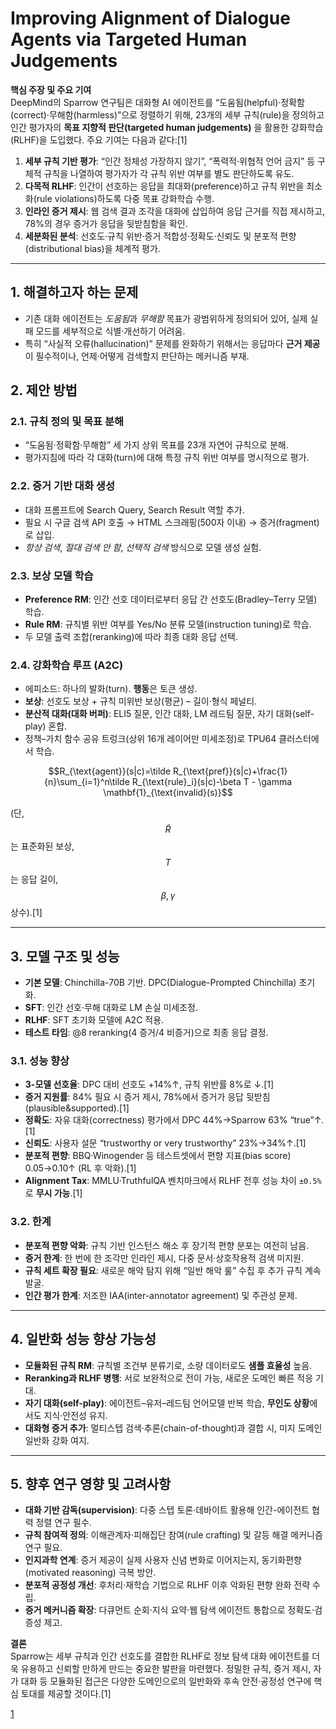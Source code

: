 # Improving Alignment of Dialogue Agents via Targeted Human Judgements

**핵심 주장 및 주요 기여**  
DeepMind의 Sparrow 연구팀은 대화형 AI 에이전트를 “도움됨(helpful)·정확함(correct)·무해함(harmless)”으로 정렬하기 위해, 23개의 세부 규칙(rule)을 정의하고 인간 평가자의 **목표 지향적 판단(targeted human judgements)** 을 활용한 강화학습(RLHF)을 도입했다. 주요 기여는 다음과 같다:[1]

1. **세부 규칙 기반 평가**: “인간 정체성 가장하지 않기”, “폭력적·위협적 언어 금지” 등 구체적 규칙을 나열하여 평가자가 각 규칙 위반 여부를 별도 판단하도록 유도.  
2. **다목적 RLHF**: 인간이 선호하는 응답을 최대화(preference)하고 규칙 위반을 최소화(rule violations)하도록 다중 목표 강화학습 수행.  
3. **인라인 증거 제시**: 웹 검색 결과 조각을 대화에 삽입하여 응답 근거를 직접 제시하고, 78%의 경우 증거가 응답을 뒷받침함을 확인.  
4. **세분화된 분석**: 선호도·규칙 위반·증거 적합성·정확도·신뢰도 및 분포적 편향(distributional bias)을 체계적 평가.

***

## 1. 해결하고자 하는 문제  
- 기존 대화 에이전트는 *도움됨*과 *무해함* 목표가 광범위하게 정의되어 있어, 실제 실패 모드를 세부적으로 식별·개선하기 어려움.  
- 특히 “사실적 오류(hallucination)” 문제를 완화하기 위해서는 응답마다 **근거 제공**이 필수적이나, 언제·어떻게 검색할지 판단하는 메커니즘 부재.

## 2. 제안 방법  
### 2.1. 규칙 정의 및 목표 분해  
- “도움됨·정확함·무해함” 세 가지 상위 목표를 23개 자연어 규칙으로 분해.  
- 평가지침에 따라 각 대화(turn)에 대해 특정 규칙 위반 여부를 명시적으로 평가.

### 2.2. 증거 기반 대화 생성  
- 대화 프롬프트에 Search Query, Search Result 역할 추가.  
- 필요 시 구글 검색 API 호출 → HTML 스크래핑(500자 이내) → 증거(fragment)로 삽입.  
- *항상 검색*, *절대 검색 안 함*, *선택적 검색* 방식으로 모델 생성 실험.

### 2.3. 보상 모델 학습  
- **Preference RM**: 인간 선호 데이터로부터 응답 간 선호도(Bradley–Terry 모델) 학습.  
- **Rule RM**: 규칙별 위반 여부를 Yes/No 분류 모델(instruction tuning)로 학습.  
- 두 모델 출력 조합(reranking)에 따라 최종 대화 응답 선택.

### 2.4. 강화학습 루프 (A2C)  
- 에피소드: 하나의 발화(turn). **행동**은 토큰 생성.  
- **보상**: 선호도 보상 + 규칙 미위반 보상(평균) – 길이·형식 페널티.  
- **분산적 대화(대화 버퍼)**: ELI5 질문, 인간 대화, LM 레드팀 질문, 자기 대화(self-play) 혼합.  
- 정책–가치 함수 공유 트렁크(상위 16개 레이어만 미세조정)로 TPU64 클러스터에서 학습.

```math
R_{\text{agent}}(s|c)=\tilde R_{\text{pref}}(s|c)+\frac{1}{n}\sum_{i=1}^n\tilde R_{\text{rule}_i}(s|c)-\beta T - \gamma \mathbf{1}_{\text{invalid}(s)}
```

(단, $$\tilde R$$는 표준화된 보상, $$T$$는 응답 길이, $$\beta,\gamma$$ 상수).[1]

***

## 3. 모델 구조 및 성능  
- **기본 모델**: Chinchilla-70B 기반. DPC(Dialogue-Prompted Chinchilla) 초기화.  
- **SFT**: 인간 선호·무해 대화로 LM 손실 미세조정.  
- **RLHF**: SFT 초기화 모델에 A2C 적용.  
- **테스트 타임**: @8 reranking(4 증거/4 비증거)으로 최종 응답 결정.

### 3.1. 성능 향상  
- **3-모델 선호율**: DPC 대비 선호도 +14%↑, 규칙 위반률 8%로 ↓.[1]
- **증거 지원률**: 84% 필요 시 증거 제시, 78%에서 증거가 응답 뒷받침(plausible&amp;supported).[1]
- **정확도**: 자유 대화(correctness) 평가에서 DPC 44%→Sparrow 63% “true”↑.[1]
- **신뢰도**: 사용자 설문 “trustworthy or very trustworthy” 23%→34%↑.[1]
- **분포적 편향**: BBQ·Winogender 등 테스트셋에서 편향 지표(bias score) 0.05→0.10↑ (RL 후 악화).[1]
- **Alignment Tax**: MMLU·TruthfulQA 벤치마크에서 RLHF 전후 성능 차이 `±0.5%`로 **무시 가능**.[1]

### 3.2. 한계  
- **분포적 편향 악화**: 규칙 기반 인스턴스 해소 후 장기적 편향 분포는 여전히 남음.  
- **증거 한계**: 한 번에 한 조각만 인라인 제시, 다중 문서·상호작용적 검색 미지원.  
- **규칙 세트 확장 필요**: 새로운 해악 탐지 위해 “일반 해악 룰” 수집 후 추가 규칙 계속 발굴.  
- **인간 평가 한계**: 저조한 IAA(inter-annotator agreement) 및 주관성 문제.

***

## 4. 일반화 성능 향상 가능성  
- **모듈화된 규칙 RM**: 규칙별 조건부 분류기로, 소량 데이터로도 **샘플 효율성** 높음.  
- **Reranking과 RLHF 병행**: 서로 보완적으로 전이 가능, 새로운 도메인 빠른 적응 기대.  
- **자기 대화(self-play)**: 에이전트–유저–레드팀 언어모델 반복 학습, **무인도 상황**에서도 지식·안전성 유지.  
- **대화형 증거 추가**: 멀티스텝 검색·추론(chain-of-thought)과 결합 시, 미지 도메인 일반화 강화 여지.  

***

## 5. 향후 연구 영향 및 고려사항  
- **대화 기반 감독(supervision)**: 다중 스텝 토론·데바이트 활용해 인간-에이전트 협력 정렬 연구 필수.  
- **규칙 참여적 정의**: 이해관계자·피해집단 참여(rule crafting) 및 갈등 해결 메커니즘 연구 필요.  
- **인지과학 연계**: 증거 제공이 실제 사용자 신념 변화로 이어지는지, 동기화편향(motivated reasoning) 극복 방안.  
- **분포적 공정성 개선**: 후처리·재학습 기법으로 RLHF 이후 악화된 편향 완화 전략 수립.  
- **증거 메커니즘 확장**: 다큐먼트 순회·지식 요약·웹 탐색 에이전트 통합으로 정확도·검증성 제고.  

**결론**  
Sparrow는 세부 규칙과 인간 선호도를 결합한 RLHF로 정보 탐색 대화 에이전트를 더욱 유용하고 신뢰할 만하게 만드는 중요한 발판을 마련했다. 정밀한 규칙, 증거 제시, 자가 대화 등 모듈화된 접근은 다양한 도메인으로의 일반화와 후속 안전·공정성 연구에 핵심 토대를 제공할 것이다.[1]

[1](https://ppl-ai-file-upload.s3.amazonaws.com/web/direct-files/attachments/22370781/7b560933-8fa9-446f-869c-0e7fa7126734/2209.14375v1.pdf)
